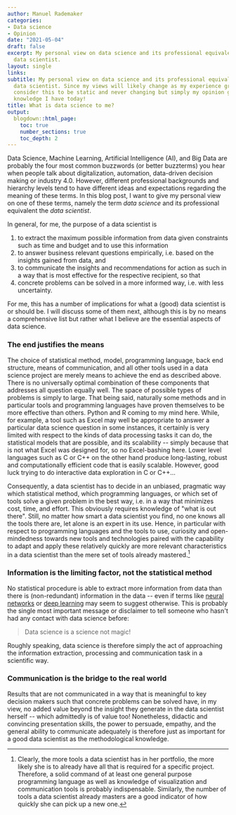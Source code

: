```yaml
---
author: Manuel Rademaker
categories:
- Data science
- Opinion
date: "2021-05-04"
draft: false
excerpt: My personal view on data science and its professional equivalent the
  data scientist. 
layout: single
links:
subtitle: My personal view on data science and its professional equivalent the
  data scientist. Since my views will likely change as my experience grows, don't
  consider this to be static and never changing but simply my opinion given the
  knowledge I have today! 
title: What is data science to me?
output:
  blogdown::html_page:
    toc: true
    number_sections: true
    toc_depth: 2
---
```


Data Science, Machine Learning, Artificial Intelligence (AI), and Big Data are 
probably the four most common buzzwords (or better buzzterms) you hear 
when people talk about digitalization, automation, data-driven decision
making or industry 4.0.
However, different professional backgrounds and hierarchy levels tend to have 
different ideas and expectations regarding the meaning of these terms. In this 
blog post, I want to give my personal view on one of these terms, namely the term *data science* and its professional equivalent the *data scientist*.

In general, for me, the purpose of a data scientist is

1. to extract the maximum possible information from data given constraints such
as time and budget and to use this information 
1. to answer business relevant questions empirically, i.e. based on the insights gained from data, and
1. to communicate the insights and recommendations for action as such in a way that 
is most effective for the respective recipient, so that
1. concrete problems can be solved in a more informed way, i.e. with less uncertainty.

For me, this has a number of implications for what a (good) data scientist is or should be. I will discuss some of them next, although this is by no means a comprehensive
list but rather what I believe are the essential aspects of data science.

### The end justifies the means

The choice of statistical method, model, programming language, back end structure,
means of communication, and all other tools used in a data science project 
are merely means to achieve the end as described above. There is no universally
optimal combination of these components that addresses all question equally well. 
The space of possible types of problems is simply to large.
That being said, naturally some methods and in particular tools and programming languages have proven themselves to be more effective than others. Python and R 
coming to my mind here. While, for example, a tool such as Excel may well be appropriate to answer a particular data science question in some instances, it certainly is very limited with respect to the kinds
of data processing tasks it can do, the statistical models that are possible, and its scalability -- simply because that is not what Excel was designed for, so no 
Excel-bashing here.
Lower level languages such as C or C++ on the other hand produce long-lasting, robust and computationally efficient code that is easily scalable. However, good luck
trying to do interactive data exploration in C or C++...

Consequently, a data scientist has to decide in an unbiased, pragmatic way which statistical method, which programming languages, or which set of tools solve a given problem in the best way, i.e. in a way that minimizes cost, time, and effort.
This obviously requires knowledge of "what is out there". Still, no matter how 
smart a data scientist you find, no one knows all the tools there are, let alone is an
expert in its use. Hence, in particular with respect to programming languages and the tools to use, curiosity and open-mindedness towards new tools and technologies paired with the capability to adapt and apply these relatively quickly are more relevant
characteristics in a data scientist than the mere set of tools already mastered.[^1]

### Information is the limiting factor, not the statistical method

No statistical procedure is able to extract more information from data 
than there is (non-redundant) information in the data -- even if terms like
[neural networks](https://brilliant.org/wiki/artificial-neural-network/) or [deep learning](https://en.wikipedia.org/wiki/Deep_learning) may seem to suggest otherwise. This is probably the single 
most important message or disclaimer to tell someone who hasn't had any contact
with data science before:

> Data science is a science not magic!

Roughly speaking, data science is therefore simply the act of approaching the information extraction, processing and communication task in a scientific way.  

### Communication is the bridge to the real world

Results that are not communicated in a way that is meaningful to key decision makers such that concrete problems can be solved have, in my view, no added value beyond 
the insight they generate in the data scientist herself -- which admittedly is
of value too! Nonetheless, didactic and convincing presentation skills, the power to persuade, empathy, and the general ability to communicate adequately is therefore 
just as important for a good data scientist as the methodological knowledge. 

[^1]: Clearly, the more tools a data scientist has in her portfolio, the more likely
she is to already have all that is required for a specific project. Therefore, a
solid command of at least one general purpose programming language as well as 
knowledge of visualization and communication tools is probably indispensable. 
Similarly, the number of tools a data scientist already masters are a good 
indicator of how quickly she can pick up a new one.
